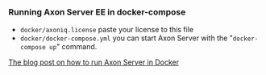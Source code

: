 ### Running Axon Server EE in docker-compose

* `docker/axoniq.license` paste your license to this file
* `docker/docker-compose.yml` you can start Axon Server with the "`docker-compose up`" command.

[The blog post on how to run Axon Server in Docker](https://axoniq.io/blog-overview/running-axon-server-in-docker)